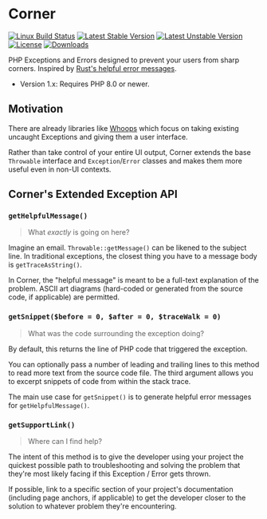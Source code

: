 # Corner

[![Linux Build Status](https://travis-ci.org/tephida/corner.svg?branch=master)](https://travis-ci.org/tephida/corner)
[![Latest Stable Version](https://poser.pugx.org/tephida/corner/v/stable)](https://packagist.org/packages/tephida/corner)
[![Latest Unstable Version](https://poser.pugx.org/tephida/corner/v/unstable)](https://packagist.org/packages/tephida/corner)
[![License](https://poser.pugx.org/tephida/corner/license)](https://packagist.org/packages/tephida/corner)
[![Downloads](https://img.shields.io/packagist/dt/tephida/corner.svg)](https://packagist.org/packages/tephida/corner)

PHP Exceptions and Errors designed to prevent your users from sharp corners.
Inspired by [Rust's helpful error messages](https://twitter.com/acfoltzer/status/1074813646625169408).

* Version 1.x: Requires PHP 8.0 or newer.

## Motivation 

There are already libraries like [Whoops](https://github.com/filp/whoops) which
focus on taking existing uncaught Exceptions and giving them a user interface.

Rather than take control of your entire UI output, Corner extends the base
`Throwable` interface and `Exception`/`Error` classes and makes them more useful
even in non-UI contexts.

## Corner's Extended Exception API

### `getHelpfulMessage()`

> What *exactly* is going on here?

Imagine an email. `Throwable::getMessage()` can be likened to the
subject line. In traditional exceptions, the closest thing you have
to a message body is `getTraceAsString()`.

In Corner, the "helpful message" is meant to be a full-text explanation
of the problem. ASCII art diagrams (hard-coded or generated from the
source code, if applicable) are permitted.

### `getSnippet($before = 0, $after = 0, $traceWalk = 0)`

> What was the code surrounding the exception doing?

By default, this returns the line of PHP code that triggered the exception.

You can optionally pass a number of leading and trailing lines to this method
to read more text from the source code file. The third argument allows you
to excerpt snippets of code from within the stack trace.

The main use case for `getSnippet()` is to generate helpful error messages
for `getHelpfulMessage()`.

### `getSupportLink()`

> Where can I find help?

The intent of this method is to give the developer using your project the
quickest possible path to troubleshooting and solving the problem that
they're most likely facing if this Exception / Error gets thrown.

If possible, link to a specific section of your project's documentation
(including page anchors, if applicable) to get the developer closer to
the solution to whatever problem they're encountering.
